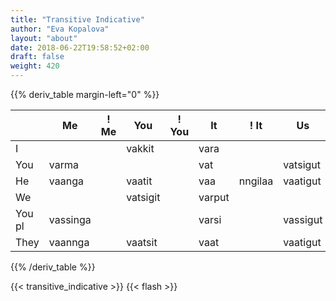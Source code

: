 ```yaml
---
title: "Transitive Indicative"
author: "Eva Kopalova"
layout: "about"
date: 2018-06-22T19:58:52+02:00
draft: false
weight: 420
---
```


{{% deriv_table margin-left="0" %}}

|        | Me       | ! Me   | You      | ! You    | It     | ! It    | Us       | ! Us     | You pl  | ! You pl  | Them     | ! Them    |
| -----  | -------  | ------ | -------- | -------- | ------ | -----   | -------  | -------- | ------- | -------   | -------- | -----     |
| I      |          |        | vakkit   |          | vara   |         |          |          | vassi   | nngilassi | vakka    |           |
| You    | varma    |        |          |          | vat    |         | vatsigut |          |         |           | vatit    |           |
| He     | vaanga   |        | vaatit   |          | vaa    | nngilaa | vaatigut |          | vaassi  |           | vai      |           |
| We     |          |        | vatsigit |          | varput |         |          |          | vassi   |           | vavut    | nngilagut |
| You pl | vassinga |        |          |          | varsi  |         | vassigut |          |         |           | vasi     |           |
| They   | vaannga  |        | vaatsit  |          | vaat   |         | vaatigut |          | vaasi   |           | vaat     |           |
{{% /deriv_table %}}

{{< transitive_indicative >}}
{{< flash >}}
